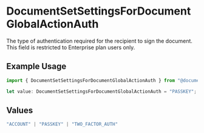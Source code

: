 # DocumentSetSettingsForDocumentGlobalActionAuth

The type of authentication required for the recipient to sign the document. This field is restricted to Enterprise plan users only.

## Example Usage

```typescript
import { DocumentSetSettingsForDocumentGlobalActionAuth } from "@documenso/sdk-typescript/models/operations";

let value: DocumentSetSettingsForDocumentGlobalActionAuth = "PASSKEY";
```

## Values

```typescript
"ACCOUNT" | "PASSKEY" | "TWO_FACTOR_AUTH"
```